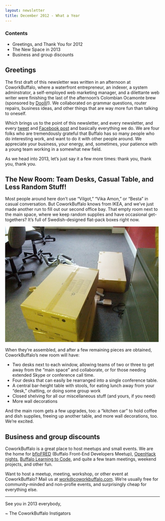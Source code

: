```yaml
---
layout: newsletter
title: December 2012 - What a Year
---
```


### Contents ###

+ Greetings, and Thank You for 2012
+ The New Space in 2013
+ Business and group discounts

## Greetings ##

The first draft of this newsletter was written in an afternoon at CoworkBuffalo, where a waterfront entrepreneur, an indexer, a system adminstrator, a self-employed web marketing manager, and a dilettante web writer were finishing the last of the afternoon’s Colombian Ocamonte brew (sponsored by [Doolli](http://doolli.com/)!). We collaborated on grammar questions, router repairs, business ideas, and other things that are way more fun than talking to oneself.

Which brings us to the point of this newsletter, and every newsletter, and every [tweet](http://twitter.com/coworkbuffalo) and [Facebook post](http://facebook.com/coworkbuffalo) and basically everything we do. We are four folks who are tremendously grateful that Buffalo has so many people who do interesting work, and want to do it with other people around. We appreciate your business, your energy, and, sometimes, your patience with a young team working in a somewhat new field.

As we head into 2013, let’s just say it a few more times: thank you, thank you, thank you.

## The New Room: Team Desks, Casual Table, and Less Random Stuff! ##

Most people around here don’t use “Vilgot,” “Vika Amon,” or “Besta” in casual conversation. But CoworkBuffalo knows from IKEA, and we’ve just made another run to fill out our second office bay. That empty room next to the main space, where we keep random supplies and have occasional get-togethers? It’s full of Swedish-designed flat-pack boxes right now.

![IKEA Boxes redux](/images/boxes.jpg)

When they’re assembled, and after a few remaining pieces are obtained, CoworkBuffalo’s new room will have:

+ Two desks next to each window, allowing teams of two or three to get away from the “main space” and collaborate, or for those needing extended Skype or conference call time.
+ Four desks that can easily be rearranged into a single conference table.
+ A central bar-height table with stools, for eating lunch away from your “desk,” chatting, or doing some group work
+ Closed shelving for all our miscellaneous stuff (and yours, if you need)
+ More wall decorations

And the main room gets a few upgrades, too: a “kitchen car” to hold coffee and dish supplies, freeing up another table, and more wall decorations, too. We’re excited.

## Business and group discounts ##

CoworkBuffalo is a great place to host meetups and small events. We are the home for [bfloFRED](http://nextplex.com/buffalo-ny/calendar/events/964-bflofred-front-end-dev-meetup) (Buffalo Front-End Developers Meetup), [OpenHack nights](http://openhack.github.com/), [Buffalo Learning to Code](http://www.meetup.com/Buffalo-Learning-to-Code/), and quite a few team meetings, weekend projects, and other fun.

Want to host a meetup, meeting, workshop, or other event at CoworkBuffalo? Mail us at [work@coworkbuffalo.com](mailto:work@coworkbuffalo.com). We’re usually free for community-minded and non-profie events, and surprisingly cheap for everything else.

***

See you in 2013 everybody,

~ The CoworkBuffalo Instigators
